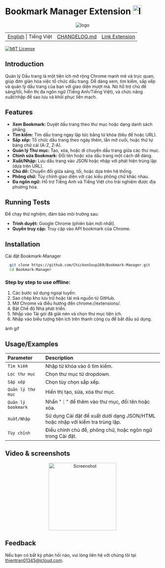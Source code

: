 # Bookmark Manager Extension <img src="./icons/icon.png" alt="logoEX" width="30">

<div align="center">
<img src="./images/logo.png" alt="logo">
</div>

<table width="100%">
  <tr>
    <td align="left">
      <a href="https://github.com/ChickenSoup269/Bookmark-Manager/blob/main/README.md">English</a> | Tiếng Việt
    </td>
    <td align="right">
      <a href="https://github.com/ChickenSoup269/Extension_Bookmark-Manager/blob/main/CHANGELOG.md">CHANGELOG.md</a>
    </td>
       <td align="right">
      <a href="https://chromewebstore.google.com/detail/zero-bookmark-manager/jhcoclfodfnchlddakkeegkogajdpgce?authuser=0&hl=en">Link Extension</a>
    </td>
  </tr>
</table>

[![MIT License](https://img.shields.io/badge/License-MIT-green.svg)](https://choosealicense.com/licenses/mit/)

## Introduction

Quản lý Dấu trang là một tiện ích mở rộng Chrome mạnh mẽ và trực quan, giúp đơn giản hóa việc tổ chức dấu trang. Dễ dàng xem, tìm kiếm, sắp xếp và quản lý dấu trang của bạn với giao diện mượt mà. Nó hỗ trợ chủ đề sáng/tối, hiển thị đa ngôn ngữ (Tiếng Anh/Tiếng Việt), và chức năng xuất/nhập để sao lưu và khôi phục liền mạch.

## Features

- **Xem Bookmark:** Duyệt dấu trang theo thư mục hoặc dạng danh sách phẳng.
- **Tìm kiếm:** Tìm dấu trang ngay lập tức bằng từ khóa (tiêu đề hoặc URL).
- **Sắp xếp:** Tổ chức dấu trang theo ngày thêm, lần mở cuối, hoặc thứ tự bảng chữ cái (A-Z, Z-A).
- **Quản lý Thư mục:** Tạo, xóa, hoặc di chuyển dấu trang giữa các thư mục.
- **Chỉnh sửa Bookmark:** Đổi tên hoặc xóa dấu trang một cách dễ dàng.
- **Xuất/Nhập:** Lưu dấu trang vào JSON hoặc nhập với phát hiện trùng lặp (dựa trên URL).
- **Chủ đề:** Chuyển đổi giữa sáng, tối, hoặc dựa trên hệ thống.
- **Phông chữ:** Tùy chỉnh giao diện với các kiểu phông chữ khác nhau.
- **Đa ngôn ngữ:** Hỗ trợ Tiếng Anh và Tiếng Việt cho trải nghiệm được địa phương hóa.

## Running Tests

Để chạy thử nghiệm, đảm bảo môi trường sau:

- **Trình duyệt:** Google Chrome (phiên bản mới nhất).
- **Quyền truy cập:** Truy cập vào API bookmark của Chrome.

## Installation

Cài đặt Bookmark-Manager

```bash
  git clone https://github.com/ChickenSoup269/Bookmark-Manager.git
  cd Bookmark-Manager
```

### Step by step to use offline:

1. Các bước sử dụng ngoại tuyến:
2. Sao chép kho lưu trữ hoặc tải mã nguồn từ GitHub.
3. Mở Chrome và điều hướng đến chrome://extensions/.
4. Bật Chế độ Nhà phát triển.
5. Nhấp vào Tải gói đã giải nén và chọn thư mục tiện ích.
6. Nhấp vào biểu tượng tiện ích trên thanh công cụ để bắt đầu sử dụng.

ảnh gif

## Usage/Examples

| Parameter          | Description                                                                   |
| :----------------- | :---------------------------------------------------------------------------- |
| `Tìm kiếm`         | Nhập từ khóa vào ô tìm kiếm.                                                  |
| `Lọc thư mục`      | Chọn thư mục từ dropdown.                                                     |
| `Sắp xếp`          | Chọn tùy chọn sắp xếp.                                                        |
| `Quản lý thư mục`  | Hiển thị tạo, sửa, xóa thư mục.                                               |
| `Quản lý bookmark` | Nhấn "⋮" để thêm vào thư mục, đổi tên hoặc xóa.                               |
| `Xuất/Nhập`        | Sử dụng Cài đặt để xuất dưới dạng JSON/HTML hoặc nhập với kiểm tra trùng lặp. |
| `Tùy chỉnh`        | Điều chỉnh chủ đề, phông chữ, hoặc ngôn ngữ trong Cài đặt.                    |

## Video & screenshots

<p align="center"> <img src="./images/Screenshot.png" alt="Screenshot" width="220"/> </p>

<div style="text-align: center;">

</div>

## Feedback

Nếu bạn có bất kỳ phản hồi nào, vui lòng liên hệ với chúng tôi tại thientran01345@icloud.com.
